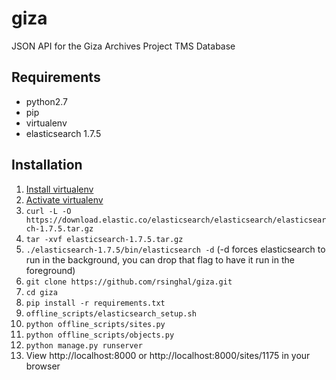 # giza
JSON API for the Giza Archives Project TMS Database

## Requirements
* python2.7
* pip
* virtualenv
* elasticsearch 1.7.5

## Installation
1. [Install virtualenv](https://virtualenv.pypa.io/en/latest/installation.html)
2. [Activate virtualenv](https://virtualenv.pypa.io/en/latest/userguide.html)
3. `curl -L -O https://download.elastic.co/elasticsearch/elasticsearch/elasticsearch-1.7.5.tar.gz`
4. `tar -xvf elasticsearch-1.7.5.tar.gz`
5. `./elasticsearch-1.7.5/bin/elasticsearch -d` (-d forces elasticsearch to run in the background, you can drop that flag to have it run in the foreground)
6. `git clone https://github.com/rsinghal/giza.git`
7. `cd giza`
8. `pip install -r requirements.txt`
9. `offline_scripts/elasticsearch_setup.sh`
10. `python offline_scripts/sites.py`
11. `python offline_scripts/objects.py`
12. `python manage.py runserver`
13. View http://localhost:8000 or http://localhost:8000/sites/1175 in your browser
